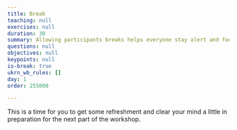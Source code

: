 ```yaml
---
title: Break
teaching: null
exercises: null
duration: 30
summary: Allowing participants breaks helps everyone stay alert and focused.
questions: null
objectives: null
keypoints: null
is-break: true
ukrn_wb_rules: []
day: 1
order: 255000

---
```

This is a time for you to get some refreshment and clear your mind a little in preparation for the next part of the workshop.
